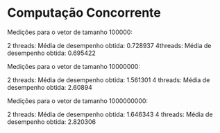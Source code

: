 # Computação Concorrente



Medições para o vetor de tamanho 100000:

2 threads:
Média de desempenho obtida:  0.728937
4threads:
Média de desempenho obtida:  0.695422

Medições para o vetor de tamanho 10000000:

2 threads:
Média de desempenho obtida:  1.561301
4 threads:
Média de desempenho obtida:  2.60894

Medições para o vetor de tamanho 1000000000:

2 threads:
Média de desempenho obtida:  1.646343
4 threads:
Média de desempenho obtida: 2.820306
